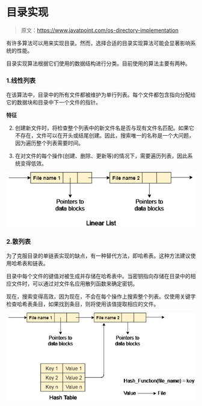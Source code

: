 # 目录实现

> 原文：<https://www.javatpoint.com/os-directory-implementation>

有许多算法可以用来实现目录。然而，选择合适的目录实现算法可能会显著影响系统的性能。

目录实现算法根据它们使用的数据结构进行分类。目前使用的算法主要有两种。

### 1.线性列表

在该算法中，目录中的所有文件都被维护为单行列表。每个文件都包含指向分配给它的数据块和目录中下一个文件的指针。

**特征**

2.  创建新文件时，将检查整个列表中的新文件名是否与现有文件名匹配。如果它不存在，文件可以在开头或结尾创建。因此，搜索唯一的名称是一个大问题，因为遍历整个列表需要时间。

4.  在对文件的每个操作(创建、删除、更新等)的情况下，需要遍历列表，因此系统变得低效。

![os directory implementation linear list](img/54f10d59fad82c254cee145286669268.png)

### 2.散列表

为了克服目录的单链表实现的缺点，有一种替代方法，即哈希表。这种方法建议使用哈希表和链表。

目录中每个文件的键值对被生成并存储在哈希表中。当密钥指向存储在目录中的相应文件时，可以通过对文件名应用散列函数来确定密钥。

现在，搜索变得高效，因为现在，不会在每个操作上搜索整个列表。仅使用关键字检查哈希表条目，如果找到条目，则将使用该值提取相应的文件。

![os directory implementation hash table](img/6b748ad06ef655cb8c3e4c59579e2725.png)